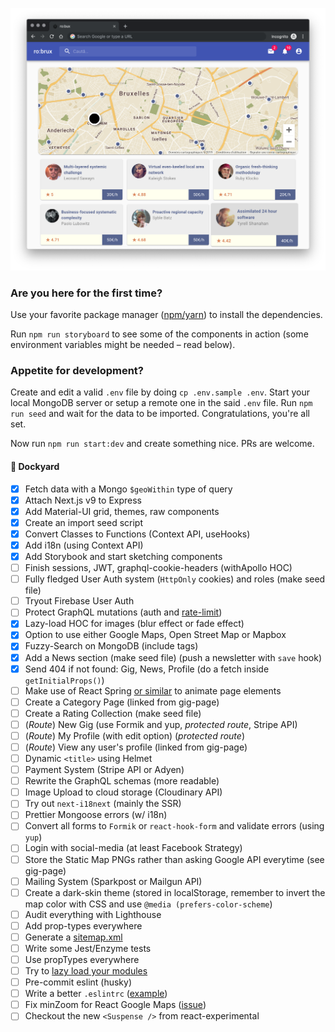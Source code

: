 ![screenshot](./public/screenshot.png?raw=true)

### Are you here for the first time?

Use your favorite package manager ([npm/yarn](https://www.stackshare.io/stackups/npm-vs-yarn)) to install the dependencies.

Run `npm run storyboard` to see some of the components in action (some environment variables might be needed – read below).

### Appetite for development?

Create and edit a valid `.env` file by doing `cp .env.sample .env`. Start your local MongoDB server or setup a remote one in the said `.env` file. Run `npm run seed` and wait for the data to be imported. Congratulations, you're all set.

Now run `npm run start:dev` and create something nice. PRs are welcome.

#### 🚧 Dockyard

- [x] Fetch data with a Mongo `$geoWithin` type of query
- [x] Attach Next.js v9 to Express
- [x] Add Material-UI grid, themes, raw components
- [x] Create an import seed script
- [x] Convert Classes to Functions (Context API, useHooks)
- [x] Add i18n (using Context API)
- [x] Add Storybook and start sketching components
- [ ] Finish sessions, JWT, graphql-cookie-headers (withApollo HOC)
- [ ] Fully fledged User Auth system (`HttpOnly` cookies) and roles (make seed file)
- [ ] Tryout Firebase User Auth
- [ ] Protect GraphQL mutations (auth and [rate-limit](https://www.npmjs.com/package/graphql-rate-limit-directive))
- [x] Lazy-load HOC for images (blur effect or fade effect)
- [x] Option to use either Google Maps, Open Street Map or Mapbox
- [x] Fuzzy-Search on MongoDB (include tags)
- [x] Add a News section (make seed file) (push a newsletter with `save` hook)
- [x] Send 404 if not found: Gig, News, Profile (do a fetch inside `getInitialProps()`)
- [ ] Make use of React Spring [or similar](https://material-ui.com/components/transitions/) to animate page elements
- [ ] Create a Category Page (linked from gig-page)
- [ ] Create a Rating Collection (make seed file)
- [ ] (_Route_) New Gig (use Formik and yup, _protected route_, Stripe API)
- [ ] (_Route_) My Profile (with edit option) (_protected route_)
- [ ] (_Route_) View any user's profile (linked from gig-page)
- [ ] Dynamic `<title>` using Helmet
- [ ] Payment System (Stripe API or Adyen)
- [ ] Rewrite the GraphQL schemas (more readable)
- [ ] Image Upload to cloud storage (Cloudinary API)
- [ ] Try out `next-i18next` (mainly the SSR)
- [ ] Prettier Mongoose errors (w/ i18n)
- [ ] Convert all forms to `Formik` or `react-hook-form` and validate errors (using `yup`)
- [ ] Login with social-media (at least Facebook Strategy)
- [ ] Store the Static Map PNGs rather than asking Google API everytime (see gig-page)
- [ ] Mailing System (Sparkpost or Mailgun API)
- [ ] Create a dark-skin theme (stored in localStorage, remember to invert the map color with CSS and use `@media (prefers-color-scheme`)
- [ ] Audit everything with Lighthouse
- [ ] Add prop-types everywhere
- [ ] Generate a [sitemap.xml](https://gist.github.com/a-barbieri/9eb6d65ef96c2ead322bd97ae4862934)
- [ ] Write some Jest/Enzyme tests
- [ ] Use propTypes everywhere
- [ ] Try to [lazy load your modules](https://flaviocopes.com/nextjs-lazy-load-modules/)
- [ ] Pre-commit eslint (husky)
- [ ] Write a better `.eslintrc` ([example](https://github.com/mui-org/material-ui/blob/master/.eslintrc.js))
- [ ] Fix minZoom for React Google Maps ([issue](https://github.com/google-map-react/google-map-react/issues/505))
- [ ] Checkout the new `<Suspense />` from react-experimental
